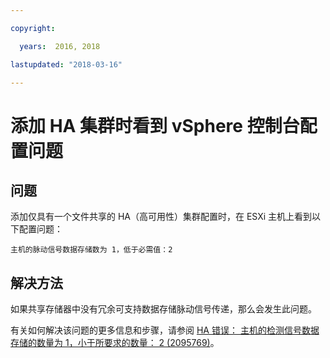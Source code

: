 ```yaml
---

copyright:

  years:  2016, 2018

lastupdated: "2018-03-16"

---
```


# 添加 HA 集群时看到 vSphere 控制台配置问题

## 问题
添加仅具有一个文件共享的 HA（高可用性）集群配置时，在 ESXi 主机上看到以下配置问题：

`主机的脉动信号数据存储数为 1，低于必需值：2`

## 解决方法
如果共享存储器中没有冗余可支持数据存储脉动信号传递，那么会发生此问题。

有关如何解决该问题的更多信息和步骤，请参阅 [HA 错误： 主机的检测信号数据存储的数量为 1，小于所要求的数量： 2 (2095769)](https://kb.vmware.com/selfservice/microsites/search.do?language=en_US&cmd=displayKC&externalId=2004739)。
